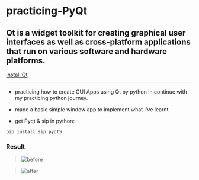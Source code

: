# practicing-PyQt

## Qt is a widget toolkit for creating graphical user interfaces as well as cross-platform applications that run on various software and hardware platforms.

[install Qt](https://www.qt.io/download-qt-installer)

***
- practicing how to create GUI Apps using Qt by python in continue with my practicing python journey.
- made a basic simple window app to implement what I've learnt

- get Pyqt & sip in python:

```
pip install sip pyqt5
```

### Result
> ![before](https://user-images.githubusercontent.com/63652516/159278467-f4a72780-2f08-456b-b84e-0ffa7c43d72b.PNG)  

> ![after](https://user-images.githubusercontent.com/63652516/159278559-e8249470-c811-4b04-b717-1c3acaeb0270.PNG)


